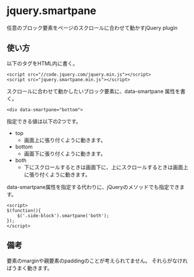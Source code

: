 jquery.smartpane
================

任意のブロック要素をページのスクロールに合わせて動かすjQuery plugin


使い方
------

以下のタグをHTML内に書く。

    <script src="//code.jquery.com/jquery.min.js"></script>
    <script src="jquery.smartpane.min.js"></script>

スクロールに合わせて動かしたいブロック要素に、data-smartpane 属性を書く。

    <div data-smartpane="bottom">

指定できる値は以下の2つです。

* top
    * 画面上に張り付くように動きます。
* bottom
    * 画面下に張り付くように動きます。
* both
    * 下にスクロールするときは画面下に、上にスクロールするときは画面上に張り付くように動きます。

data-smartpane属性を指定する代わりに、jQueryのメソッドでも指定できます。

    <script>
    $(function(){
        $('.side-block').smartpane('both');
    });
    </script>


備考
----

要素のmarginや親要素のpaddingのことが考えられてません。
それらがなければうまく動きます。
